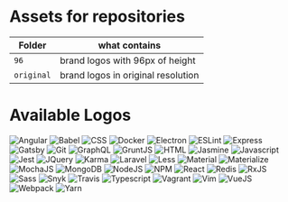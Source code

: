 
# Assets for repositories

| Folder | what contains |
| --- | --- |
| `96` | brand logos with 96px of height |
| `original` | brand logos in original resolution |

# Available Logos

![Angular](https://github.com/lgcolella/repository-stuff/raw/master/96/angular.png "Angular")
![Babel](https://github.com/lgcolella/repository-stuff/raw/master/96/babel.png "Babel")
![CSS](https://github.com/lgcolella/repository-stuff/raw/master/96/css.png "CSS")
![Docker](https://github.com/lgcolella/repository-stuff/raw/master/96/docker.png "Docker")
![Electron](https://github.com/lgcolella/repository-stuff/raw/master/96/electron.png "Electron")
![ESLint](https://github.com/lgcolella/repository-stuff/raw/master/96/eslint.png "ESLint")
![Express](https://github.com/lgcolella/repository-stuff/raw/master/96/express.png "Express")
![Gatsby](https://github.com/lgcolella/repository-stuff/raw/master/96/gatsby.png "Gatsby")
![Git](https://github.com/lgcolella/repository-stuff/raw/master/96/git.png "Git")
![GraphQL](https://github.com/lgcolella/repository-stuff/raw/master/96/graphql.png "GraphQL")
![GruntJS](https://github.com/lgcolella/repository-stuff/raw/master/96/gruntjs.png "GruntJS")
![HTML](https://github.com/lgcolella/repository-stuff/raw/master/96/html.png "HTML")
![Jasmine](https://github.com/lgcolella/repository-stuff/raw/master/96/jasmine.png "Jasmine")
![Javascript](https://github.com/lgcolella/repository-stuff/raw/master/96/javascript.png "Javascript")
![Jest](https://github.com/lgcolella/repository-stuff/raw/master/96/jest.png "Jest")
![JQuery](https://github.com/lgcolella/repository-stuff/raw/master/96/jquery.png "JQuery")
![Karma](https://github.com/lgcolella/repository-stuff/raw/master/96/karma.png "Karma")
![Laravel](https://github.com/lgcolella/repository-stuff/raw/master/96/laravel.png "Laravel")
![Less](https://github.com/lgcolella/repository-stuff/raw/master/96/less.png "Less")
![Material](https://github.com/lgcolella/repository-stuff/raw/master/96/material.png "Material")
![Materialize](https://github.com/lgcolella/repository-stuff/raw/master/96/materialize.png "Materialize")
![MochaJS](https://github.com/lgcolella/repository-stuff/raw/master/96/mocha.png "MochaJS")
![MongoDB](https://github.com/lgcolella/repository-stuff/raw/master/96/mongo.png "MongoDB")
![NodeJS](https://github.com/lgcolella/repository-stuff/raw/master/96/nodejs.png "NodeJS")
![NPM](https://github.com/lgcolella/repository-stuff/raw/master/96/npm.png "NPM")
![React](https://github.com/lgcolella/repository-stuff/raw/master/96/react.png "React")
![Redis](https://github.com/lgcolella/repository-stuff/raw/master/96/redis.png "Redis")
![RxJS](https://github.com/lgcolella/repository-stuff/raw/master/96/rxjs.png "RxJS")
![Sass](https://github.com/lgcolella/repository-stuff/raw/master/96/sass.png "Sass")
![Snyk](https://github.com/lgcolella/repository-stuff/raw/master/96/snyk.png "Snyk")
![Travis](https://github.com/lgcolella/repository-stuff/raw/master/96/travis.png "Travis")
![Typescript](https://github.com/lgcolella/repository-stuff/raw/master/96/typescript.png "Typescript")
![Vagrant](https://github.com/lgcolella/repository-stuff/raw/master/96/vagrant.png "Vagrant")
![Vim](https://github.com/lgcolella/repository-stuff/raw/master/96/vim.png "Vim")
![VueJS](https://github.com/lgcolella/repository-stuff/raw/master/96/vuejs.png "VueJS")
![Webpack](https://github.com/lgcolella/repository-stuff/raw/master/96/webpack.png "Webpack")
![Yarn](https://github.com/lgcolella/repository-stuff/raw/master/96/yarn.png "Yarn")
